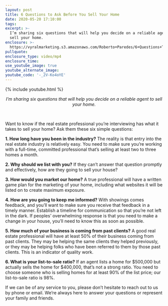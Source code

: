 ```yaml
---
layout: post
title: 6 Questions to Ask Before You Sell Your Home
date: 2020-05-20 17:10:00
tags:
excerpt: >-
  I’m sharing six questions that will help you decide on a reliable agent to
  sell your home.
enclosure: >-
  https://vyralmarketing.s3.amazonaws.com/Roberto+Paredes/6+Questions+To+Ask+Before+You+Sell.mp4
pullquote:
enclosure_type: video/mp4
enclosure_time:
use_youtube_image: true
youtube_alternate_image:
youtube_code: '-_2V-Ko4oYE'
---
```


{% include youtube.html %}

<center><em>I&rsquo;m sharing six questions that will help you decide on a reliable agent to sell your home.</em></center>

&nbsp;

Want to know if the real estate professional you’re interviewing has what it takes to sell your home? Ask them these six simple questions:&nbsp;

**1\. How long have you been in the industry?** The reality is that entry into the real estate industry is relatively easy. You need to make sure you’re working with a full-time, committed professional that’s selling at least two to three homes a month.&nbsp;

**2\. Why should we list with you?** If they can’t answer that question promptly and effectively, how are they going to sell your house?

**3\. How would you market our home?** A true professional will have a written game plan for the marketing of your home, including what websites it will be listed on to create maximum exposure.&nbsp;

**4\. How are you going to keep me informed?** With showings comes feedback, and you’ll want to make sure you receive that feedback in a timely manner. Establish a timeline for communication so that you’re not left in the dark. If peoples’ overwhelming response is that you need to make a change in your house, you’ll need to know this as soon as possible.&nbsp;

**5\. How much of your business is coming from past clients?** A good real estate professional will have at least 50% of their business coming from past clients. They may be helping the same clients they helped previously, or they may be helping folks who have been referred to them by those past clients. This is an indicator of quality work.&nbsp;

**6\. What is your list-to-sale ratio?** If an agent lists a home for $500,000 but actually sells the home for $400,000, that’s not a strong ratio. You need to choose someone who is selling homes for at least 90% of the list price; our list-to-sale ratio is 98%.&nbsp;

If we can be of any service to you, please don’t hesitate to reach out to us by phone or email. We’re always here to answer your questions or represent your family and friends.